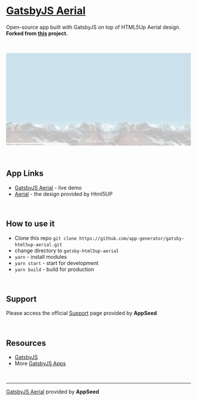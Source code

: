 # [GatsbyJS Aerial](https://appseed.us/apps/gatsbyjs/gatsby-html5up-aerial)

Open-source app built with GatsbyJS on top of HTML5Up Aerial design. 
**Forked from [this](https://github.com/anubhavsrivastava/gatsby-starter-aerial) project.**

<br />

![GatsbyJS Aerial - Gif animated intro.](https://raw.githubusercontent.com/app-generator/static/master/products/gatsby-html5up-aerial-intro.gif)

<br />

## App Links

- [GatsbyJS Aerial](https://gatsby-html5up-aerial.appseed.us) - live demo
- [Aerial](https://html5up.net/aerial) - the design provided by Html5UP 

<br />

## How to use it
- Clone this repo `git clone https://github.com/app-generator/gatsby-html5up-aerial.git`
- change directory to `gatsby-html5up-aerial`
- `yarn` - install modules
- `yarn start` - start for development
- `yarn build` - build for production

<br />

## Support

Please access the official [Support](https://appseed.us/support) page provided by **AppSeed**

<br />

## Resources
 
 - [GatsbyJS](https://www.gatsbyjs.org/)
 - More [GatsbyJS Apps](https://appseed.us/apps/gatsbyjs)

<br />

---
[GatsbyJS Aerial](https://appseed.us/apps/gatsbyjs/gatsby-html5up-aerial) provided by **AppSeed**
